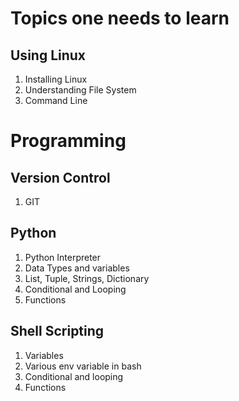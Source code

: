 # Topics one needs to learn

## Using Linux
1.  Installing Linux
2.  Understanding File System
3.  Command Line

# Programming 

## Version Control
1. GIT

## Python
1. Python Interpreter
2. Data Types and variables
3. List, Tuple, Strings, Dictionary
4. Conditional and Looping
5. Functions

## Shell Scripting
1. Variables
2. Various env variable in bash
3. Conditional and looping
4. Functions
